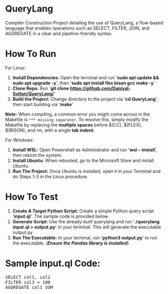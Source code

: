 # QueryLang
Compiler Construction Project detailing the use of QueryLang, a flow-based language that enables operations such as SELECT, FILTER, JOIN, and AGGREGATE in a clear and pipeline-friendly syntax.

# How To Run

For Linux:
  1. **Install Dependencies:** Open the terminal and run '**sudo apt update && sudo apt upgrade -y**', then '**sudo apt install flex bison gcc make -y**'
  2. **Clone Repo:** Run '**git clone https://github.com/Daniyal-Sultan/QueryLang/**'
  3. **Build the Project:** Change directory to the project via '**cd QueryLang**', then start building via '**make**'

  **Note:** When compiling, a common error you might come across in the Makefile is ```*** missing separator```. To resolve this, simply modify the Makefile by replacing the **multiple spaces** before $(CC), $(FLEX), $(BISON), and rm, with a single **tab indent**.

For Windows:
  1. **Install WSL:** Open Powershell as Administrator and run '**wsl --install**', then reboot the system.
  2. **Install Ubuntu**: When rebooted, go to the Microsoft Store and install Ubuntu.
  3. **Run The Project:** Once Ubuntu is installed, open it in your Terminal and do Steps 1-3 in the Linux procedure.

# How To Test
  1. **Create A Target Python Script:** Create a simple Python query script '**input.ql**'. The sample code is provided below.
  2. **Generate Script:** Use the already-built querylang and run '**./querylang input.ql > output.py**' in your terminal. This will generate the executable output.py
  3. **Run The Executable:** In your terminal, run '**python3 output.py**' to run the executable. (***Ensure the Pandas library is installed***)

# Sample input.ql Code:
<pre>SELECT col1, col2
FILTER col3 > 100
AGGREGATE col1 SUM</pre>
